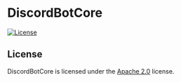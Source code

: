# DiscordBotCore

[![License](https://lxgaming.github.io/images/badge/License-Apache%202.0-blue.svg)](https://www.apache.org/licenses/LICENSE-2.0)

## License
DiscordBotCore is licensed under the [Apache 2.0](https://www.apache.org/licenses/LICENSE-2.0) license.

